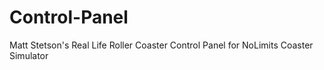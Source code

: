 # Control-Panel
Matt Stetson's Real Life Roller Coaster Control Panel for NoLimits Coaster Simulator
